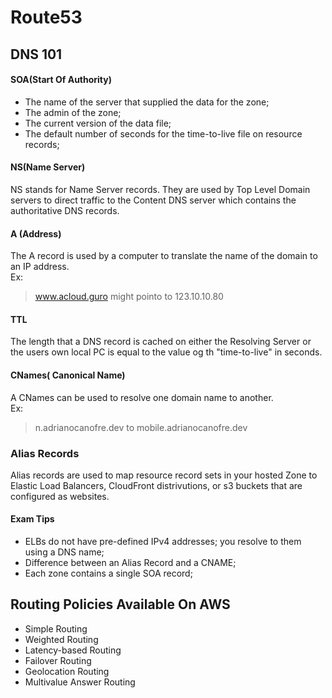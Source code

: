 # Route53

## DNS 101

#### SOA(Start Of Authority)  
* The name  of the server that supplied the data for the zone;
* The admin of the zone;
* The current version of the data file;
* The default number of seconds for the time-to-live file on resource records;  

#### NS(Name Server)

NS stands for Name Server records. They are used by Top Level Domain servers to direct traffic to the Content DNS server which contains the authoritative DNS records.  

#### A (Address)  

The A record is used by a computer to translate the name of the domain to an IP address.  
Ex:  
> www.acloud.guro might pointo to 123.10.10.80

#### TTL  

The length that a DNS record is cached on either the Resolving Server or the users own local PC is equal to the value og th "time-to-live" in seconds.  

#### CNames( Canonical Name)  

A CNames can be used to resolve one domain name to another.  
Ex:  
> n.adrianocanofre.dev to mobile.adrianocanofre.dev

### Alias Records  

Alias records are used to map resource record sets in your hosted Zone to Elastic Load Balancers, CloudFront distrivutions, or s3 buckets that are configured as websites.  


#### Exam Tips

* ELBs do not have pre-defined IPv4 addresses; you resolve to them using a DNS name;  
* Difference between an Alias Record and a CNAME;  
* Each zone contains a single SOA record;  

## Routing Policies Available On AWS  

* Simple Routing  
* Weighted Routing  
* Latency-based Routing  
* Failover Routing
* Geolocation Routing
* Multivalue Answer Routing
